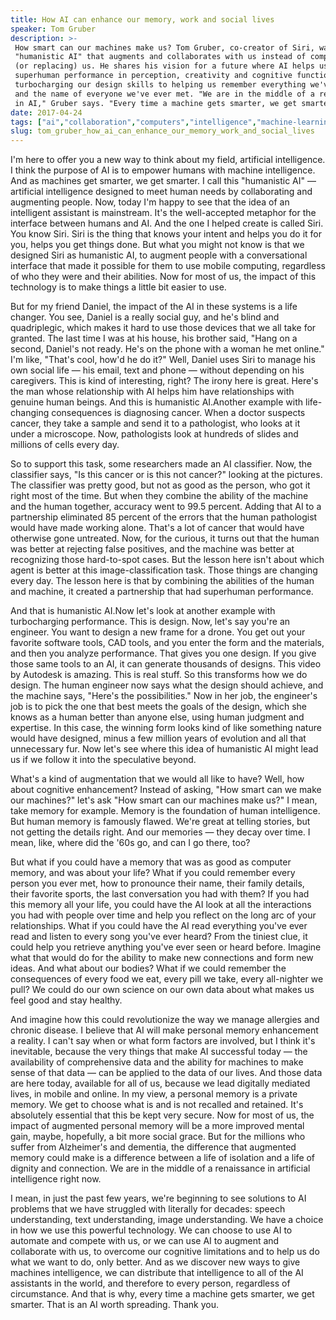 ```yaml
---
title: How AI can enhance our memory, work and social lives
speaker: Tom Gruber
description: >-
 How smart can our machines make us? Tom Gruber, co-creator of Siri, wants to make
 "humanistic AI" that augments and collaborates with us instead of competing with
 (or replacing) us. He shares his vision for a future where AI helps us achieve
 superhuman performance in perception, creativity and cognitive function -- from
 turbocharging our design skills to helping us remember everything we've ever read
 and the name of everyone we've ever met. "We are in the middle of a renaissance
 in AI," Gruber says. "Every time a machine gets smarter, we get smarter."
date: 2017-04-24
tags: ["ai","collaboration","computers","intelligence","machine-learning","technology","product-design"]
slug: tom_gruber_how_ai_can_enhance_our_memory_work_and_social_lives
---
```


I'm here to offer you a new way to think about my field, artificial intelligence. I think
the purpose of AI is to empower humans with machine intelligence. And as machines get
smarter, we get smarter. I call this "humanistic AI" — artificial intelligence designed to
meet human needs by collaborating and augmenting people. Now, today I'm happy to see that
the idea of an intelligent assistant is mainstream. It's the well-accepted metaphor for
the interface between humans and AI. And the one I helped create is called Siri. You know
Siri. Siri is the thing that knows your intent and helps you do it for you, helps you get
things done. But what you might not know is that we designed Siri as humanistic AI, to
augment people with a conversational interface that made it possible for them to use
mobile computing, regardless of who they were and their abilities. Now for most of us, the
impact of this technology is to make things a little bit easier to use.

But for my friend Daniel, the impact of the AI in these systems is a life changer. You
see, Daniel is a really social guy, and he's blind and quadriplegic, which makes it hard
to use those devices that we all take for granted. The last time I was at his house, his
brother said, "Hang on a second, Daniel's not ready. He's on the phone with a woman he met
online." I'm like, "That's cool, how'd he do it?" Well, Daniel uses Siri to manage his own
social life — his email, text and phone — without depending on his caregivers. This is
kind of interesting, right? The irony here is great. Here's the man whose relationship
with AI helps him have relationships with genuine human beings. And this is humanistic
AI.Another example with life-changing consequences is diagnosing cancer. When a doctor
suspects cancer, they take a sample and send it to a pathologist, who looks at it under a
microscope. Now, pathologists look at hundreds of slides and millions of cells every
day.

So to support this task, some researchers made an AI classifier. Now, the classifier says,
"Is this cancer or is this not cancer?" looking at the pictures. The classifier was pretty
good, but not as good as the person, who got it right most of the time. But when they
combine the ability of the machine and the human together, accuracy went to 99.5 percent.
Adding that AI to a partnership eliminated 85 percent of the errors that the human
pathologist would have made working alone. That's a lot of cancer that would have
otherwise gone untreated. Now, for the curious, it turns out that the human was better at
rejecting false positives, and the machine was better at recognizing those hard-to-spot
cases. But the lesson here isn't about which agent is better at this image-classification
task. Those things are changing every day. The lesson here is that by combining the
abilities of the human and machine, it created a partnership that had superhuman
performance.

And that is humanistic AI.Now let's look at another example with turbocharging
performance. This is design. Now, let's say you're an engineer. You want to design a new
frame for a drone. You get out your favorite software tools, CAD tools, and you enter the
form and the materials, and then you analyze performance. That gives you one design. If
you give those same tools to an AI, it can generate thousands of designs. This video by
Autodesk is amazing. This is real stuff. So this transforms how we do design. The human
engineer now says what the design should achieve, and the machine says, "Here's the
possibilities." Now in her job, the engineer's job is to pick the one that best meets the
goals of the design, which she knows as a human better than anyone else, using human
judgment and expertise. In this case, the winning form looks kind of like something nature
would have designed, minus a few million years of evolution and all that unnecessary
fur. Now let's see where this idea of humanistic AI might lead us if we follow it into the
speculative beyond.

What's a kind of augmentation that we would all like to have? Well, how about cognitive
enhancement? Instead of asking, "How smart can we make our machines?" let's ask "How smart
can our machines make us?" I mean, take memory for example. Memory is the foundation of
human intelligence. But human memory is famously flawed. We're great at telling stories,
but not getting the details right. And our memories — they decay over time. I mean, like,
where did the '60s go, and can I go there, too?

But what if you could have a memory that was as good as computer memory, and was about
your life? What if you could remember every person you ever met, how to pronounce their
name, their family details, their favorite sports, the last conversation you had with
them? If you had this memory all your life, you could have the AI look at all the
interactions you had with people over time and help you reflect on the long arc of your
relationships. What if you could have the AI read everything you've ever read and listen
to every song you've ever heard? From the tiniest clue, it could help you retrieve
anything you've ever seen or heard before. Imagine what that would do for the ability to
make new connections and form new ideas. And what about our bodies? What if we could
remember the consequences of every food we eat, every pill we take, every all-nighter we
pull? We could do our own science on our own data about what makes us feel good and stay
healthy.

And imagine how this could revolutionize the way we manage allergies and chronic disease. I
believe that AI will make personal memory enhancement a reality. I can't say when or what
form factors are involved, but I think it's inevitable, because the very things that make
AI successful today — the availability of comprehensive data and the ability for machines
to make sense of that data — can be applied to the data of our lives. And those data are
here today, available for all of us, because we lead digitally mediated lives, in mobile
and online. In my view, a personal memory is a private memory. We get to choose what is and
is not recalled and retained. It's absolutely essential that this be kept very secure. Now
for most of us, the impact of augmented personal memory will be a more improved mental
gain, maybe, hopefully, a bit more social grace. But for the millions who suffer from
Alzheimer's and dementia, the difference that augmented memory could make is a difference
between a life of isolation and a life of dignity and connection. We are in the middle of a
renaissance in artificial intelligence right now.

I mean, in just the past few years, we're beginning to see solutions to AI problems that
we have struggled with literally for decades: speech understanding, text understanding,
image understanding. We have a choice in how we use this powerful technology. We can
choose to use AI to automate and compete with us, or we can use AI to augment and
collaborate with us, to overcome our cognitive limitations and to help us do what we want
to do, only better. And as we discover new ways to give machines intelligence, we can
distribute that intelligence to all of the AI assistants in the world, and therefore to
every person, regardless of circumstance. And that is why, every time a machine gets
smarter, we get smarter. That is an AI worth spreading. Thank you.

<!--
ad_duration=3.33
comment_count=32
event="TED2017"
external_start_time=0
has_talk_citation=1
intro_duration=11.82
is_subtitle_required="False"
is_talk_featured="True"
language="en"
language_swap="False"
native_language="en"
number_of_related_talks=6
number_of_speakers=1
number_of_subtitled_videos=20
number_of_tags=7
number_of_talk_download_languages=20
number_of_talk_more_resources=0
number_of_talk_recommendations=1
number_of_talks_take_actions=1
post_ad_duration=0.83
published_timestamp="2017-08-07 14:39:11"
recording_date="2017-04-24"
speaker_description="AI product designer"
speaker_is_published=1
speaker_name="Tom Gruber"
talk_more_resources=[]
talk_name="How AI can enhance our memory, work and social lives"
talk_recommendations_blurb="Reading resources, curated by Tom Gruber."
talks_tags=["ai","collaboration","computers","intelligence","machine-learning","technology","product-design"]
url_audio="https://download.ted.com/talks/TomGruber_2017.mp3?apikey=acme-roadrunner"
url_photo_speaker="https://pe.tedcdn.com/images/ted/7581a0d92d6b03bf0376be7c71a888c7a5d27cf0_254x191.jpg"
url_photo_talk="https://s3.amazonaws.com/talkstar-photos/uploads/a97a1a9e-7fea-4ccd-a957-6611044b19dd/TomGruber_2017-embed.jpg"
url_webpage="https://www.ted.com/talks/tom_gruber_how_ai_can_enhance_our_memory_work_and_social_lives"
video_type_name="TED Stage Talk"
-->